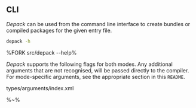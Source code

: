 ## **CLI**

_Depack_ can be used from the command line interface to create bundles or compiled packages for the given entry file.

```sh
depack -h
```

%FORK src/depack --help%

_Depack_ supports the following flags for both modes. Any additional arguments that are not recognised, will be passed directly to the compiler. For mode-specific arguments, see the appropriate section in this `README`.

<argufy>types/arguments/index.xml</argufy>

%~%